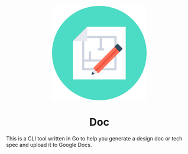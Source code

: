 <p align="center">
    <img width="256" height="256" src="images/doc.png" alt="centered image" />
</p>

<h1 align="center">Doc</h1>

This is a CLI tool written in Go to help you generate a design doc or tech spec and upload it to Google Docs. 
